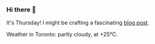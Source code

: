 ### Hi there :wave:

It's Thursday! I might be crafting a fascinating [blog post](https://benjaminwuethrich.dev).

Weather in Toronto: partly cloudy, at +25°C.
